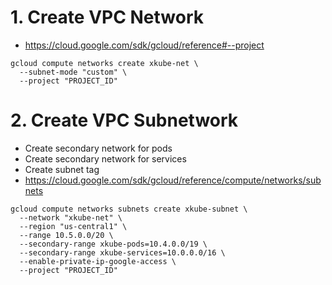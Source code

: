 # 1. Create VPC Network
- https://cloud.google.com/sdk/gcloud/reference#--project
```
gcloud compute networks create xkube-net \
  --subnet-mode "custom" \
  --project "PROJECT_ID"
```

# 2. Create VPC Subnetwork
- Create secondary network for pods
- Create secondary network for services
- Create subnet tag
- https://cloud.google.com/sdk/gcloud/reference/compute/networks/subnets
```
gcloud compute networks subnets create xkube-subnet \
  --network "xkube-net" \
  --region "us-central1" \
  --range 10.5.0.0/20 \
  --secondary-range xkube-pods=10.4.0.0/19 \
  --secondary-range xkube-services=10.0.0.0/16 \
  --enable-private-ip-google-access \
  --project "PROJECT_ID"
```